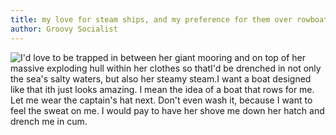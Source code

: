 ```yaml
---
title: my love for steam ships, and my preference for them over rowboats and other preindustrial ships
author: Groovy Socialist
---
```


<img src="../my love for steam ships, and my preference for them over rowboats and other preindustrial ships.png" alt="I'd love to be trapped in between her giant mooring and on top of her massive exploding hull within her clothes so thatI'd be drenched in not only the sea's salty waters, but also her steamy steam.I want a boat designed like that ith just looks amazing. I mean the idea of a boat that rows for me. Let me wear the captain's hat next. Don't even wash it, because I want to feel the sweat on me. I would pay to have her shove me down her hatch and drench me in cum.">